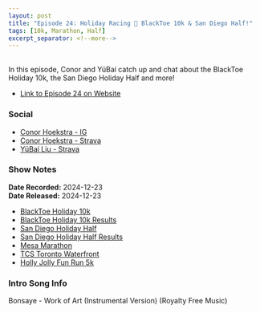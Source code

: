 ```yaml
---
layout: post
title: "Episode 24: Holiday Racing 🎄 BlackToe 10k & San Diego Half!"
tags: [10k, Marathon, Half]
excerpt_separator: <!--more-->
---
```


<div id="buzzsprout-player-16332940"></div><script src="https://www.buzzsprout.com/2138032/episodes/16332940-episode-24-holiday-racing-blacktoe-10k-san-diego-half.js?container_id=buzzsprout-player-16332940&player=small" type="text/javascript" charset="utf-8"></script>


<br>In this episode, Conor and YüBaí catch up and chat about the BlackToe Holiday 10k, the San Diego Holiday Half and more!

<!--more-->

* [Link to Episode 24 on Website](https://r4podcast.com/2024/12/23/Episode-24.html)

### Social
 
* [Conor Hoekstra - IG](https://www.instagram.com/conorhoekstra/)
* [Conor Hoekstra - Strava](https://www.strava.com/athletes/59373430)
* [YüBaí Liu - Strava](https://www.strava.com/athletes/102365031)

### Show Notes
 
**Date Recorded:** 2024-12-23 <br>
**Date Released:** 2024-12-23

* [BlackToe Holiday 10k](https://www.blacktoerunning.com/pages/blacktoe-holiday-10k?srsltid=AfmBOoqLeKlKgcnmVzzVemmAyACZSPtWipvAYVIlmWV7pYXuZjbATMrN)
* [BlackToe Holiday 10k Results](https://results.raceroster.com/v2/en-CA/results/3p23fyvd7yqz5eas/results?subEvent=220082&page=1)
* [San Diego Holiday Half](https://www.sandiegoholidayhalf.com/)
* [San Diego Holiday Half Results](https://results.chronotrack.com/event/results/event/event-77957)
* [Mesa Marathon](https://mesamarathon.com/)
* [TCS Toronto Waterfront](https://www.torontowaterfrontmarathon.com/)
* [Holly Jolly Fun Run 5k](https://thesantaclausparade.com/holly-jolly-fun-run/)

### Intro Song Info
 
Bonsaye - Work of Art (Instrumental Version) (Royalty Free Music)
